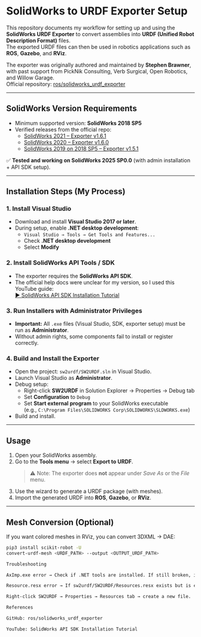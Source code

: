 # SolidWorks to URDF Exporter Setup

This repository documents my workflow for setting up and using the **SolidWorks URDF Exporter** to convert assemblies into **URDF (Unified Robot Description Format)** files.  
The exported URDF files can then be used in robotics applications such as **ROS**, **Gazebo**, and **RViz**.

The exporter was originally authored and maintained by **Stephen Brawner**, with past support from PickNik Consulting, Verb Surgical, Open Robotics, and Willow Garage.  
Official repository: [ros/solidworks_urdf_exporter](https://github.com/ros/solidworks_urdf_exporter)

---

## SolidWorks Version Requirements
- Minimum supported version: **SolidWorks 2018 SP5**  
- Verified releases from the official repo:
  - [SolidWorks 2021 – Exporter v1.6.1](https://github.com/ros/solidworks_urdf_exporter/releases/tag/1.6.1)  
  - [SolidWorks 2020 – Exporter v1.6.0](https://github.com/ros/solidworks_urdf_exporter/releases/tag/1.6.0)  
  - [SolidWorks 2019 on 2018 SP5 – Exporter v1.5.1](https://github.com/ros/solidworks_urdf_exporter/releases/tag/1.5.1)  

✅ **Tested and working on SolidWorks 2025 SP0.0** (with admin installation + API SDK setup).  

---

## Installation Steps (My Process)

### 1. Install Visual Studio
- Download and install **Visual Studio 2017 or later**.  
- During setup, enable **.NET desktop development**:  
  - `Visual Studio → Tools → Get Tools and Features...`  
  - Check **.NET desktop development**  
  - Select **Modify**

### 2. Install SolidWorks API Tools / SDK
- The exporter requires the **SolidWorks API SDK**.  
- The official help docs were unclear for my version, so I used this YouTube guide:  
  [▶ SolidWorks API SDK Installation Tutorial](https://youtu.be/9QB2gtHUeT0)

### 3. Run Installers with Administrator Privileges
- **Important:** All `.exe` files (Visual Studio, SDK, exporter setup) must be run as **Administrator**.  
- Without admin rights, some components fail to install or register correctly.

### 4. Build and Install the Exporter
- Open the project: `sw2urdf/SW2URDF.sln` in Visual Studio.  
- Launch Visual Studio as **Administrator**.  
- Debug setup:  
  - Right-click **SW2URDF** in Solution Explorer → Properties → Debug tab  
  - Set **Configuration** to `Debug`  
  - Set **Start external program** to your SolidWorks executable  
    (e.g., `C:\Program Files\SOLIDWORKS Corp\SOLIDWORKS\SLDWORKS.exe`)  
- Build and install.  

---

## Usage
1. Open your SolidWorks assembly.  
2. Go to the **Tools menu** → select **Export to URDF**.  
   > ⚠️ Note: The exporter does **not** appear under *Save As* or the *File* menu.  
3. Use the wizard to generate a URDF package (with meshes).  
4. Import the generated URDF into **ROS**, **Gazebo**, or **RViz**.  

---

## Mesh Conversion (Optional)
If you want colored meshes in RViz, you can convert 3DXML → DAE:  

```bash
pip3 install scikit-robot -U
convert-urdf-mesh <URDF_PATH> --output <OUTPUT_URDF_PATH>

Troubleshooting

AxImp.exe error → Check if .NET tools are installed. If still broken, install the Windows 10 SDK.

Resource.resx error → If sw2urdf/SW2URDF/Resources.resx exists but is empty, delete it. Then in Visual Studio:

Right-click SW2URDF → Properties → Resources tab → create a new file.

References

GitHub: ros/solidworks_urdf_exporter

YouTube: SolidWorks API SDK Installation Tutorial
